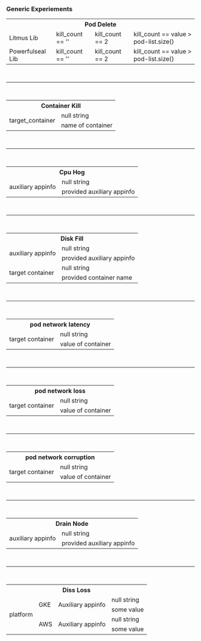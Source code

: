 ### Generic Experiements



<table> 
    <tr> <th colspan=4>   Pod Delete  </th> </tr>
    <tr > <td> Litmus Lib  </td> 
        <td> kill_count == '' </td> 
         <td> kill_count == 2 </td>
         <td> kill_count == value > pod-list.size() </td>
    </tr> 
    <tr > <td> Powerfulseal Lib  </td> 
        <td> kill_count == '' </td> 
         <td> kill_count == 2 </td>
         <td> kill_count == value > pod-list.size() </td>
    </tr> 
    </table>
         
 <br> <hr> <br>  
 
  <table> 
    <tr> <th colspan=2>   Container Kill  </th> </tr>
    <tr > <td rowspan=2> target_container  </td> 
        <td> null string </td>
    </tr>
    <tr> 
         <td> name of container </td>
    </tr>
         </table>
         
   <br> <hr> <br>  
 
  <table> 
    <tr> <th colspan=2> Cpu Hog  </th> </tr>
    <tr > <td rowspan=2> auxiliary appinfo </td> 
        <td> null string </td>
    </tr>
    <tr> 
         <td> provided auxiliary appinfo </td>
    </tr>
         </table>
         
 <br> <hr> <br>  
 
  <table> 
    <tr> <th colspan=2> Disk Fill </th> </tr>
    <tr > <td rowspan=2> auxiliary appinfo </td> 
        <td> null string </td>
    </tr>
    <tr> 
         <td> provided auxiliary appinfo </td>
    </tr>
    
    
  <tr > <td rowspan=2> target container </td> 
        <td> null string </td>
    </tr>
    <tr> 
         <td> provided container name</td>
    </tr>
         </table>
         
  <br> <hr> <br>  
 
  <table> 
    <tr> <th colspan=2> pod network latency </th> </tr>
    <tr > <td rowspan=2> target container </td> 
        <td> null string </td>
    </tr>
    <tr> 
         <td> value of container </td>
    </tr>
         </table>
         
  <br> <hr> <br>  
  
  <table> 
    <tr> <th colspan=2> pod network loss </th> </tr>
    <tr > <td rowspan=2> target container </td> 
        <td> null string </td>
    </tr>
    <tr> 
         <td> value of container </td>
    </tr>
         </table>
         
  <br> <hr> <br>  
 
  <table> 
    <tr> <th colspan=2> pod network corruption</th> </tr>
    <tr > <td rowspan=2> target container </td> 
        <td> null string </td>
    </tr>
    <tr> 
         <td> value of container </td>
    </tr>
         </table>
         
   <br> <hr> <br>  
 
  <table> 
    <tr> <th colspan=2> Drain Node  </th> </tr>
    <tr > <td rowspan=2> auxiliary appinfo </td> 
        <td> null string </td>
    </tr>
    <tr> 
         <td> provided auxiliary appinfo </td>
    </tr>
         </table>
         
   <br> <hr> <br>  
 
  <table> 
    <tr> <th colspan=4> Diss Loss  </th> </tr>
    <tr > <td rowspan=4> platform </td> 
        <td rowspan=2> GKE </td>
        <td rowspan=2> Auxiliary appinfo </td>
         <td >  null string </td>
    </tr>
    <tr>
         <td > some value </td>
    </tr>
    <tr> 
         <td rowspan=2> AWS </td>
        <td rowspan=2> Auxiliary appinfo </td>
        <td > null string</td>
    </tr>
         <tr>
         <td > some value </td>
    </tr>
    
   </table>
         
    
    
        
    
    
